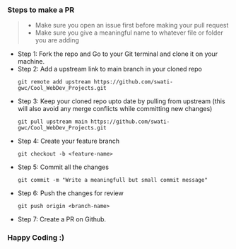 ### Steps to make a PR

> - Make sure you open an issue first before making your pull request
> - Make sure you give a meaningful name to whatever file or folder you are adding

* Step 1: Fork the repo and Go to your Git terminal and  clone it on your machine.
* Step 2: Add a upstream link to main branch in your cloned repo
    ```
    git remote add upstream https://github.com/swati-gwc/Cool_WebDev_Projects.git
    ```
* Step 3: Keep your cloned repo upto date by pulling from upstream (this will also avoid any merge conflicts while committing new changes)
    ```
    git pull upstream main https://github.com/swati-gwc/Cool_WebDev_Projects.git
    ```
* Step 4: Create your feature branch
    ```
    git checkout -b <feature-name>
    ```
* Step 5: Commit all the changes
    ```
    git commit -m "Write a meaningfull but small commit message"
    ```
* Step 6: Push the changes for review
    ```
    git push origin <branch-name>
    ```
* Step 7: Create a PR on Github.


### Happy Coding :)
